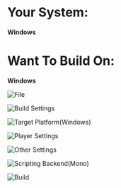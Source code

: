 <h1>Your System:</h1> <b>Windows</b>
<h1>Want To Build On:</h1> <b>Windows</b>

![File](https://github.com/Mayntu/Ball-Rumble/assets/102485233/faaf544e-4913-4a2d-aaf7-504ac1972f37)

![Build Settings](https://github.com/Mayntu/Ball-Rumble/assets/102485233/cf31a89e-6d52-4291-8980-02ef1267dff1)

![Target Platform(Windows)](https://github.com/Mayntu/Ball-Rumble/assets/102485233/be1a0b8a-c899-4295-bc2c-0327de2e86f8)

![Player Settings](https://github.com/Mayntu/Ball-Rumble/assets/102485233/1b631749-df4b-4699-9ee7-0f93a39008ea)

![Other Settings](https://github.com/Mayntu/Ball-Rumble/assets/102485233/e9597c4a-bdff-43db-9917-a2294d5d68c2)

![Scripting Backend(Mono)](https://github.com/Mayntu/Ball-Rumble/assets/102485233/1ec92358-48b7-4ad7-8437-67fcd54c62e0)

![Build](https://github.com/Mayntu/Ball-Rumble/assets/102485233/0e03b0d4-8152-453b-a8e6-782e427ac820)
